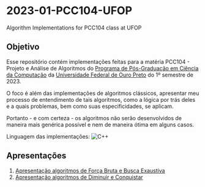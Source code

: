 # 2023-01-PCC104-UFOP
Algorithm Implementations for PCC104 class at UFOP

## Objetivo

Esse repositório contém implementações feitas para a matéria PCC104 - Projeto e Análise de Algoritmos do [Programa de Pós-Graduação em Ciência da Computação](http://www3.decom.ufop.br/pos/inicio/) da [Universidade Federal de Ouro Preto](https://ufop.br/) do 1º semestre de 2023.

O foco é além das implementações de algoritmos clássicos, apresentar meu processo de entendimento de tais algoritmos, como a lógica por trás deles e a quais problemas, bem como suas especificidades, se aplicam.

Portanto - e com certeza - os algoritmos não serão desenvolvidos de maneira mais genérica possível e nem de maneira ótima em alguns casos.

Linguagem das implementações:
<picture>
  <img alt="C++" src="https://img.shields.io/badge/C%2B%2B-00599C?style=plastic&logo=c%2B%2B&logoColor=white"  />
</picture>
## Apresentações

1. [Apresentação algoritmos de Força Bruta e Busca Exaustiva](01-exhaustive-search/01-exhaustive-search.md)
2. [Apresentação algoritmos de Diminuir e Conquistar](02-divide-and-conquer/02-divide-and-conquer.md)
